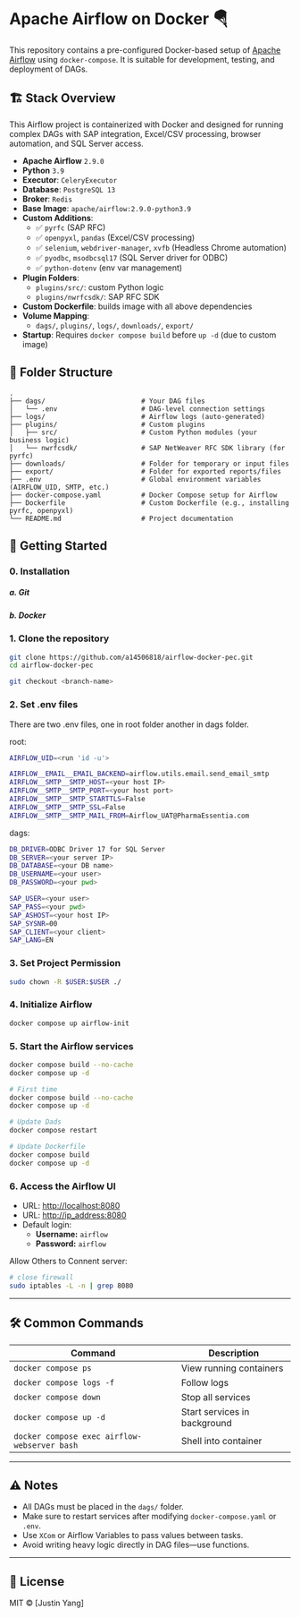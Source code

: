 # Apache Airflow on Docker 🪂

This repository contains a pre-configured Docker-based setup of [Apache Airflow](https://airflow.apache.org/) using `docker-compose`. It is suitable for development, testing, and deployment of DAGs.

## 🏗️ Stack Overview

This Airflow project is containerized with Docker and designed for running complex DAGs with SAP integration, Excel/CSV processing, browser automation, and SQL Server access.

- **Apache Airflow** `2.9.0`
- **Python** `3.9`
- **Executor**: `CeleryExecutor`
- **Database**: `PostgreSQL 13`
- **Broker**: `Redis`
- **Base Image**: `apache/airflow:2.9.0-python3.9`
- **Custom Additions**:
  - ✅ `pyrfc` (SAP RFC)
  - ✅ `openpyxl`, `pandas` (Excel/CSV processing)
  - ✅ `selenium`, `webdriver-manager`, `xvfb` (Headless Chrome automation)
  - ✅ `pyodbc`, `msodbcsql17` (SQL Server driver for ODBC)
  - ✅ `python-dotenv` (env var management)
- **Plugin Folders**:
  - `plugins/src/`: custom Python logic
  - `plugins/nwrfcsdk/`: SAP RFC SDK
- **Custom Dockerfile**: builds image with all above dependencies
- **Volume Mapping**:
  - `dags/`, `plugins/`, `logs/`, `downloads/`, `export/`
- **Startup**: Requires `docker compose build` before `up -d` (due to custom image)

## 📁 Folder Structure

```
.
├── dags/                        # Your DAG files
│   └── .env                     # DAG-level connection settings 
├── logs/                        # Airflow logs (auto-generated)
├── plugins/                     # Custom plugins
│   ├── src/                     # Custom Python modules (your business logic)
│   └── nwrfcsdk/                # SAP NetWeaver RFC SDK library (for pyrfc)
├── downloads/                   # Folder for temporary or input files
├── export/                      # Folder for exported reports/files
├── .env                         # Global environment variables (AIRFLOW_UID, SMTP, etc.)
├── docker-compose.yaml          # Docker Compose setup for Airflow
├── Dockerfile                   # Custom Dockerfile (e.g., installing pyrfc, openpyxl)
└── README.md                    # Project documentation

```

## 🚀 Getting Started
### 0. Installation

##### a. Git
##### b. Docker

### 1. Clone the repository

```bash
git clone https://github.com/a14506818/airflow-docker-pec.git
cd airflow-docker-pec

git checkout <branch-name>
```

### 2. Set .env files

There are two .env files, one in root folder another in dags folder.

root:
```bash
AIRFLOW_UID=<run 'id -u'>

AIRFLOW__EMAIL__EMAIL_BACKEND=airflow.utils.email.send_email_smtp
AIRFLOW__SMTP__SMTP_HOST=<your host IP>
AIRFLOW__SMTP__SMTP_PORT=<your host port>
AIRFLOW__SMTP__SMTP_STARTTLS=False
AIRFLOW__SMTP__SMTP_SSL=False
AIRFLOW__SMTP__SMTP_MAIL_FROM=Airflow_UAT@PharmaEssentia.com
```

dags:
```bash
DB_DRIVER=ODBC Driver 17 for SQL Server
DB_SERVER=<your server IP>
DB_DATABASE=<your DB name>
DB_USERNAME=<your user>
DB_PASSWORD=<your pwd>

SAP_USER=<your user>
SAP_PASS=<your pwd>
SAP_ASHOST=<your host IP>
SAP_SYSNR=00
SAP_CLIENT=<your client>
SAP_LANG=EN
```

### 3. Set Project Permission
```bash
sudo chown -R $USER:$USER ./
```

### 4. Initialize Airflow
```bash
docker compose up airflow-init
```

### 5. Start the Airflow services

```bash
docker compose build --no-cache
docker compose up -d
```

```bash
# First time
docker compose build --no-cache
docker compose up -d

# Update Dads
docker compose restart

# Update Dockerfile
docker compose build
docker compose up -d
```

### 6. Access the Airflow UI

- URL: [http://localhost:8080](http://localhost:8080)
- URL: [http://ip_address:8080](http://ip_address:8080)
- Default login:
  - **Username:** `airflow`
  - **Password:** `airflow`

Allow Others to Connent server:
```bash
# close firewall
sudo iptables -L -n | grep 8080
```

---

## 🛠 Common Commands

| Command | Description |
|--------|-------------|
| `docker compose ps` | View running containers |
| `docker compose logs -f` | Follow logs |
| `docker compose down` | Stop all services |
| `docker compose up -d` | Start services in background |
| `docker compose exec airflow-webserver bash` | Shell into container |

---

## ⚠️ Notes

- All DAGs must be placed in the `dags/` folder.
- Make sure to restart services after modifying `docker-compose.yaml` or `.env`.
- Use `XCom` or Airflow Variables to pass values between tasks.
- Avoid writing heavy logic directly in DAG files—use functions.

---

## 📄 License

MIT © [Justin Yang]
